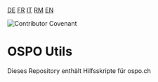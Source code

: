 [DE](./README.de.md) [FR](./README.fr.md) [IT](./README.it.md) [RM](./README.rm.md) [EN](./README.md)

![Contributor Covenant](https://img.shields.io/badge/Contributor%20Covenant-2.1-4baaaa.svg)

# OSPO Utils

Dieses Repository enthält Hilfsskripte für ospo.ch
